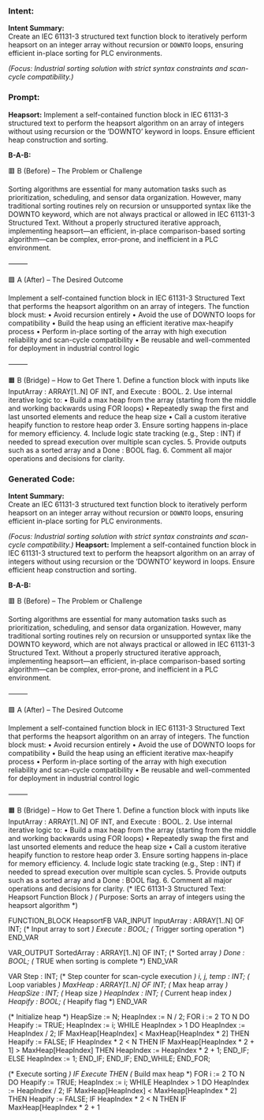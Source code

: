 ### Intent:
**Intent Summary:**  
Create an IEC 61131-3 structured text function block to iteratively perform heapsort on an integer array without recursion or `DOWNTO` loops, ensuring efficient in-place sorting for PLC environments.  

*(Focus: Industrial sorting solution with strict syntax constraints and scan-cycle compatibility.)*

### Prompt:
**Heapsort:**
Implement a self-contained function block in IEC 61131-3 structured text to perform the heapsort algorithm on an array of integers without using recursion or the ‘DOWNTO’ keyword in loops. Ensure efficient heap construction and sorting.

**B-A-B:**

🟥 B (Before) – The Problem or Challenge

Sorting algorithms are essential for many automation tasks such as prioritization, scheduling, and sensor data organization. However, many traditional sorting routines rely on recursion or unsupported syntax like the DOWNTO keyword, which are not always practical or allowed in IEC 61131-3 Structured Text. Without a properly structured iterative approach, implementing heapsort—an efficient, in-place comparison-based sorting algorithm—can be complex, error-prone, and inefficient in a PLC environment.

⸻

🟩 A (After) – The Desired Outcome

Implement a self-contained function block in IEC 61131-3 Structured Text that performs the heapsort algorithm on an array of integers. The function block must:
	•	Avoid recursion entirely
	•	Avoid the use of DOWNTO loops for compatibility
	•	Build the heap using an efficient iterative max-heapify process
	•	Perform in-place sorting of the array with high execution reliability and scan-cycle compatibility
	•	Be reusable and well-commented for deployment in industrial control logic

⸻

🟧 B (Bridge) – How to Get There
	1.	Define a function block with inputs like InputArray : ARRAY[1..N] OF INT, and Execute : BOOL.
	2.	Use internal iterative logic to:
	•	Build a max heap from the array (starting from the middle and working backwards using FOR loops)
	•	Repeatedly swap the first and last unsorted elements and reduce the heap size
	•	Call a custom iterative heapify function to restore heap order
	3.	Ensure sorting happens in-place for memory efficiency.
	4.	Include logic state tracking (e.g., Step : INT) if needed to spread execution over multiple scan cycles.
	5.	Provide outputs such as a sorted array and a Done : BOOL flag.
	6.	Comment all major operations and decisions for clarity.

### Generated Code:
**Intent Summary:**  
Create an IEC 61131-3 structured text function block to iteratively perform heapsort on an integer array without recursion or `DOWNTO` loops, ensuring efficient in-place sorting for PLC environments.  

*(Focus: Industrial sorting solution with strict syntax constraints and scan-cycle compatibility.)*
**Heapsort:**
Implement a self-contained function block in IEC 61131-3 structured text to perform the heapsort algorithm on an array of integers without using recursion or the ‘DOWNTO’ keyword in loops. Ensure efficient heap construction and sorting.

**B-A-B:**

🟥 B (Before) – The Problem or Challenge

Sorting algorithms are essential for many automation tasks such as prioritization, scheduling, and sensor data organization. However, many traditional sorting routines rely on recursion or unsupported syntax like the DOWNTO keyword, which are not always practical or allowed in IEC 61131-3 Structured Text. Without a properly structured iterative approach, implementing heapsort—an efficient, in-place comparison-based sorting algorithm—can be complex, error-prone, and inefficient in a PLC environment.

⸻

🟩 A (After) – The Desired Outcome

Implement a self-contained function block in IEC 61131-3 Structured Text that performs the heapsort algorithm on an array of integers. The function block must:
	•	Avoid recursion entirely
	•	Avoid the use of DOWNTO loops for compatibility
	•	Build the heap using an efficient iterative max-heapify process
	•	Perform in-place sorting of the array with high execution reliability and scan-cycle compatibility
	•	Be reusable and well-commented for deployment in industrial control logic

⸻

🟧 B (Bridge) – How to Get There
	1.	Define a function block with inputs like InputArray : ARRAY[1..N] OF INT, and Execute : BOOL.
	2.	Use internal iterative logic to:
	•	Build a max heap from the array (starting from the middle and working backwards using FOR loops)
	•	Repeatedly swap the first and last unsorted elements and reduce the heap size
	•	Call a custom iterative heapify function to restore heap order
	3.	Ensure sorting happens in-place for memory efficiency.
	4.	Include logic state tracking (e.g., Step : INT) if needed to spread execution over multiple scan cycles.
	5.	Provide outputs such as a sorted array and a Done : BOOL flag.
	6.	Comment all major operations and decisions for clarity.
(* IEC 61131-3 Structured Text: Heapsort Function Block *)
(* Purpose: Sorts an array of integers using the heapsort algorithm *)

FUNCTION_BLOCK HeapsortFB
VAR_INPUT
    InputArray : ARRAY[1..N] OF INT; (* Input array to sort *)
    Execute : BOOL; (* Trigger sorting operation *)
END_VAR

VAR_OUTPUT
    SortedArray : ARRAY[1..N] OF INT; (* Sorted array *)
    Done : BOOL; (* TRUE when sorting is complete *)
END_VAR

VAR
    Step : INT; (* Step counter for scan-cycle execution *)
    i, j, temp : INT; (* Loop variables *)
    MaxHeap : ARRAY[1..N] OF INT; (* Max heap array *)
    HeapSize : INT; (* Heap size *)
    HeapIndex : INT; (* Current heap index *)
    Heapify : BOOL; (* Heapify flag *)
END_VAR

(* Initialize heap *)
HeapSize := N;
HeapIndex := N / 2;
FOR i := 2 TO N DO
    Heapify := TRUE;
    HeapIndex := i;
    WHILE HeapIndex > 1 DO
        HeapIndex := HeapIndex / 2;
        IF MaxHeap[HeapIndex] < MaxHeap[HeapIndex * 2] THEN
            Heapify := FALSE;
            IF HeapIndex * 2 < N THEN
                IF MaxHeap[HeapIndex * 2 + 1] > MaxHeap[HeapIndex] THEN
                    HeapIndex := HeapIndex * 2 + 1;
                END_IF;
            ELSE
                HeapIndex := 1;
            END_IF;
        END_IF;
    END_WHILE;
END_FOR;

(* Execute sorting *)
IF Execute THEN
    (* Build max heap *)
    FOR i := 2 TO N DO
        Heapify := TRUE;
        HeapIndex := i;
        WHILE HeapIndex > 1 DO
            HeapIndex := HeapIndex / 2;
            IF MaxHeap[HeapIndex] < MaxHeap[HeapIndex * 2] THEN
                Heapify := FALSE;
                IF HeapIndex * 2 < N THEN
                    IF MaxHeap[HeapIndex * 2 + 1
